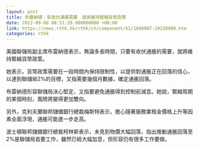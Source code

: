 ```yaml
---
layout: post
title: 布雷納德：有收伏通脹需要　就將維持緊縮貨幣政策
date: 2022-09-08 08:51:20.000000000 +08:00
link: https://news.rthk.hk/rthk/ch/component/k2/1666007-20220908.htm
categories: rthk
---
```


美國聯儲局副主席布雷納德表示，無論多長時間，只要有收伏通脹的需要，就將維持緊縮貨幣政策。

她表示，貨幣政策需要在一段時間內保持限制性，以提供對通脹正在回落的信心，以達到聯儲局2%的目標，又指需要幾個月數據，確定通脹回落。

布雷納德形容聯儲局決心堅定，又指要避免通脹得到控制前減息。她說，緊縮周期的某個時刻，風險將變得更加雙向。

另外，克利夫蘭聯邦儲備銀行總裁梅斯特表示，擔心隨著服務業租金價格上升等因素全面浮現，通脹可能進一步走高。

波士頓聯邦儲備銀行總裁柯林斯表示，未見到物價大幅回落，指出推動通脹回落至2%是聯儲局首要工作，雖然已經大幅加息，但形容仍有很多工作要做。

